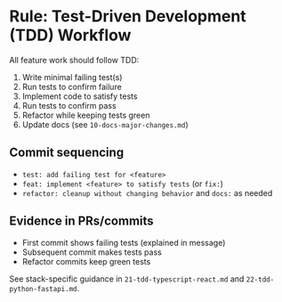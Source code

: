 # Rule: Test-Driven Development (TDD) Workflow

All feature work should follow TDD:

1. Write minimal failing test(s)
2. Run tests to confirm failure
3. Implement code to satisfy tests
4. Run tests to confirm pass
5. Refactor while keeping tests green
6. Update docs (see `10-docs-major-changes.md`)

## Commit sequencing
- `test: add failing test for <feature>`
- `feat: implement <feature> to satisfy tests` (or `fix:`)
- `refactor: cleanup without changing behavior` and `docs:` as needed

## Evidence in PRs/commits
- First commit shows failing tests (explained in message)
- Subsequent commit makes tests pass
- Refactor commits keep green tests

See stack-specific guidance in `21-tdd-typescript-react.md` and `22-tdd-python-fastapi.md`.
